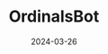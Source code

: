 ---  
layout: startup_page  
title: "OrdinalsBot"  
id: "ordinalsbot.com"  
permalink: "/ordinalsbotordinalsbot.com03262024/"  
website: "https://ordinalsbot.com/"  
funding_round: "Seed"  
funding_amount: "$3M+"  
investors: "DACM, Eden Block, Nural Capital, WWVentures, Lightning Ventures, Oak Grove Ventures, UTXO Management, Kenetic Capital, CMS Holdings, Kestrel0x1, Sora Ventures, London Real Ventures, Crypto Zombie, MDX Crypto"  
about: "OrdinalsBot is building the data layer of the Bitcoin blockchain, providing API-first infrastructure and utility to the Ordinals ecosystem. They offer tools to simplify minting and managing Bitcoin inscriptions and BRC-20 tokens, including an inscription tool, on-chain blogging platform, and a comprehensive API."  
markets: "Blockchain, Cryptocurrency, Bitcoin"  
hq: "London, England, United Kingdom"  
founded_year: "2023"  
linkedin: "https://www.linkedin.com/company/ordinalsbot"  
twitter: "https://twitter.com/ordinalsbot"  
instagram: ""  
facebook: ""  
crunchbase: "https://www.crunchbase.com/organization/ordinalsbot"  
pitchbook: "https://pitchbook.com/profiles/company/537727-42"  

date_display: "26-Mar-2024"  
date: "2024-03-26"

# SEO Optimization  
meta_title: "OrdinalsBot - Seed Funding ($3M+)"  
meta_description: "OrdinalsBot, OrdinalsBot is building the data layer of the Bitcoin blockchain, providing API-first infrastructure and utility to the Ordinals ecosystem. They offer..."  
meta_keywords: "OrdinalsBot, Blockchain, Cryptocurrency, Bitcoin, Seed funding"  
canonical_url: "https://startup.projectstartups.com/ordinalsbotordinalsbot.com03262024/"  
---